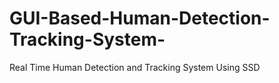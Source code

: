 # GUI-Based-Human-Detection-Tracking-System-
Real Time Human Detection and Tracking System Using SSD
